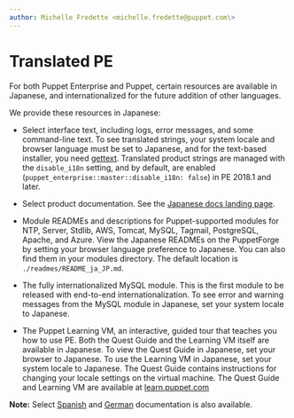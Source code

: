 ```yaml
---
author: Michelle Fredette <michelle.fredette@puppet.com\>
---
```


# Translated PE

For both Puppet Enterprise and Puppet, certain resources are available in Japanese, and internationalized for the future addition of other languages.  

We provide these resources in Japanese:

-   Select interface text, including logs, error messages, and some command-line text. To see translated strings, your system locale and browser language must be set to Japanese, and for the text-based installer, you need [gettext](https://www.gnu.org/software/gettext/). Translated product strings are managed with the `disable_i18n` setting, and by default, are enabled \(`puppet_enterprise::master::disable_i18n: false`\) in PE 2018.1 and later.

-   Select product documentation. See the [Japanese docs landing page](http://puppet.com/ja/docs/.).

-   Module READMEs and descriptions for Puppet-supported modules for NTP, Server, Stdlib, AWS, Tomcat, MySQL, Tagmail, PostgreSQL, Apache, and Azure. View the Japanese READMEs on the PuppetForge by setting your browser language preference to Japanese. You can also find them in your modules directory. The default location is `./readmes/README_ja_JP.md`.

-   The fully internationalized MySQL module. This is the first module to be released with end-to-end internationalization. To see error and warning messages from the MySQL module in Japanese, set your system locale to Japanese.

-   The Puppet Learning VM, an interactive, guided tour that teaches you how to use PE. Both the Quest Guide and the Learning VM itself are available in Japanese. To view the Quest Guide in Japanese, set your browser to Japanese. To use the Learning VM in Japanese, set your system locale to Japanese. The Quest Guide contains instructions for changing your locale settings on the virtual machine. The Quest Guide and Learning VM are available at [learn.puppet.com](https://learn.puppet.com/)


**Note:** Select [Spanish](https://puppet.com/es/docs/pe/2017.2/index.html) and [German](https://puppet.com/de/docs/pe/current/index.html) documentation is also available.

